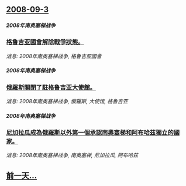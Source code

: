 ## [2008-09-3](/news/2008/09/3/index.md)

##### 2008年南奥塞梯战争
### [格鲁吉亚國會解除戰爭狀態。](/news/2008/09/3/格鲁吉亚國會解除戰爭狀態.md)
_消息: 2008年南奥塞梯战争, 格鲁吉亚國會_

##### 2008年南奥塞梯战争
### [俄羅斯關閉了駐格鲁吉亚大使館。](/news/2008/09/3/俄羅斯關閉了駐格鲁吉亚大使館.md)
_消息: 2008年南奥塞梯战争, 俄羅斯, 大使馆, 格鲁吉亚_

##### 2008年南奥塞梯战争
### [尼加拉瓜成為俄羅斯以外第一個承認南奧塞梯和阿布哈茲獨立的國家。](/news/2008/09/3/尼加拉瓜成為俄羅斯以外第一個承認南奧塞梯和阿布哈茲獨立的國家.md)
_消息: 2008年南奥塞梯战争, 南奥塞梯, 尼加拉瓜, 阿布哈茲_

## [前一天...](/news/2008/09/2/index.md)

